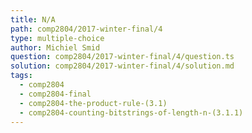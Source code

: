 ```yaml
---
title: N/A
path: comp2804/2017-winter-final/4
type: multiple-choice
author: Michiel Smid
question: comp2804/2017-winter-final/4/question.ts
solution: comp2804/2017-winter-final/4/solution.md
tags:
  - comp2804
  - comp2804-final
  - comp2804-the-product-rule-(3.1)
  - comp2804-counting-bitstrings-of-length-n-(3.1.1)
---
```

